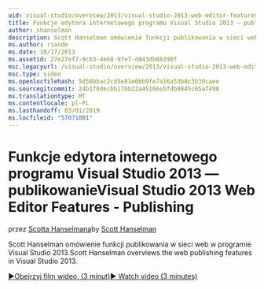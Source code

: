 ```yaml
---
uid: visual-studio/overview/2013/visual-studio-2013-web-editor-features-publishing
title: Funkcje edytora internetowego programu Visual Studio 2013 — publikowanie | Dokumentacja firmy Microsoft
author: shanselman
description: Scott Hanselman omówienie funkcji publikowania w sieci web w programie Visual Studio 2013.
ms.author: riande
ms.date: 10/17/2013
ms.assetid: 27e27ef7-9c63-4e68-97e7-d943db68290f
msc.legacyurl: /visual-studio/overview/2013/visual-studio-2013-web-editor-features-publishing
msc.type: video
ms.openlocfilehash: 5d56bbac2cd5e81e0bb9fe7a16a53b8c3b30caee
ms.sourcegitcommit: 24b1f6decbb17bb22a45166e5fdb0845c65af498
ms.translationtype: MT
ms.contentlocale: pl-PL
ms.lasthandoff: 03/01/2019
ms.locfileid: "57071801"
---
```

<a name="visual-studio-2013-web-editor-features---publishing"></a><span data-ttu-id="7978d-103">Funkcje edytora internetowego programu Visual Studio 2013 — publikowanie</span><span class="sxs-lookup"><span data-stu-id="7978d-103">Visual Studio 2013 Web Editor Features - Publishing</span></span>
====================
<span data-ttu-id="7978d-104">przez [Scotta Hanselmana](https://github.com/shanselman)</span><span class="sxs-lookup"><span data-stu-id="7978d-104">by [Scott Hanselman](https://github.com/shanselman)</span></span>

<span data-ttu-id="7978d-105">Scott Hanselman omówienie funkcji publikowania w sieci web w programie Visual Studio 2013.</span><span class="sxs-lookup"><span data-stu-id="7978d-105">Scott Hanselman overviews the web publishing features in Visual Studio 2013.</span></span>

[<span data-ttu-id="7978d-106">&#9654;Obejrzyj film wideo, (3 minut)</span><span class="sxs-lookup"><span data-stu-id="7978d-106">&#9654; Watch video (3 minutes)</span></span>](https://channel9.msdn.com/Blogs/ASP-NET-Site-Videos/visual-studio-2013-web-editor-features-publishing)
